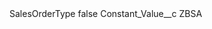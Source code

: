 <?xml version="1.0" encoding="UTF-8"?>
<CustomMetadata xmlns="http://soap.sforce.com/2006/04/metadata" xmlns:xsi="http://www.w3.org/2001/XMLSchema-instance" xmlns:xsd="http://www.w3.org/2001/XMLSchema">
    <label>SalesOrderType</label>
    <protected>false</protected>
    <values>
        <field>Constant_Value__c</field>
        <value xsi:type="xsd:string">ZBSA</value>
    </values>
</CustomMetadata>
